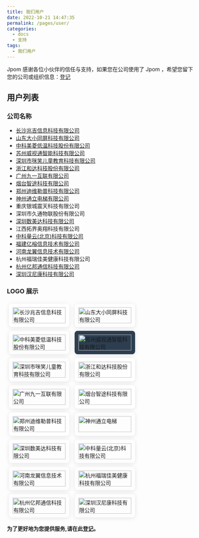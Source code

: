 ```yaml
---
title: 我们用户
date: 2022-10-21 14:47:35
permalink: /pages/user/
categories: 
  - docs
  - 支持
tags: 
  - 我们用户
---
```


<style>
  .link {
    width: 10em;
    flex:1;
    text-align: left;
    padding: 10px;
    border: 1px solid var(--borderColor);
    box-shadow: 0 2px 12px 0 rgb(0 0 0 / 10%);
    border-radius: 8px;
    margin: 5px;
    display: inline-block;
  }
  .link img {
    height: 3em;
    width: 100%;
    object-fit: contain;
  }
</style>

Jpom 感谢各位小伙伴的信任与支持，如果您在公司使用了 Jpom ，希望您留下您的公司或组织信息：[登记](https://gitee.com/dromara/Jpom/issues/I5JOPA)

## 用户列表

### 公司名称

- [长沙兆吉信息科技有限公司](http://www.gigainfo.com.cn/)
- [山东大小同屏科技有限公司](https://www.daxiaotongping.com)
- [中科美菱低温科技股份有限公司](http://www.zkmeiling.com)
- [苏州威视通智能科技有限公司](http://preview.vsdeep.com/)
- [深圳市咪笑儿童教育科技有限公司](https://www.mixiaoedu.com)
- [浙江和达科技股份有限公司](https://www.hddznet.com)
- [广州九一互联有限公司](https://www.91funclass.com)
- [烟台智途科技有限公司](http://ytzhitu.cn/)
- [郑州迪维勒普科技有限公司](http://www.zzdvlp.com/)
- [神州通立电梯有限公司](http://tldt.net/)
- 重庆银城震天科技有限公司
- 深圳市久通物联股份有限公司
- [深圳数美达科技有限公司](https://www.zgbafy.com/)
- 江西拓界奥翔科技有限公司
- [中科量云(北京)科技有限公司](http://www.csqc.cn/)
- [福建亿榕信息技术有限公司](http://yironginfo.b2bvip.com/)
- [河南龙翼信息技术有限公司](http://www.longing.net.cn/)
- 杭州福瑞佳美健康科技有限公司
- [杭州亿邦通信科技有限公司](https://www.ebang.com.cn/)
- [深圳汉尼康科技有限公司](http://www.honeycomb.cn/)

### LOGO 展示

<div class="">
    <span class="link" style="background-color: #fff;">
        <a href="http://www.gigainfo.com.cn/" target="_blank">
            <img  loading="lazy" :src="$withBase('/images/our-users/gigainfo.png')" class="no-zoom hover-alt" alt="长沙兆吉信息科技有限公司">
        </a>
    </span>
	<span class="link">
		<a href="https://www.daxiaotongping.com" target="_blank">
			<img  loading="lazy" :src="$withBase('/images/our-users/daxiaotongping.png')" class="no-zoom hover-alt" alt="山东大小同屏科技有限公司">
		</a>
	</span>
	<span class="link">
		<a href="http://www.zkmeiling.com" target="_blank">
			<img  loading="lazy" :src="$withBase('/images/our-users/zkmeiling.png')" class="no-zoom hover-alt" alt="中科美菱低温科技股份有限公司">
		</a>
	</span>
	<span class="link" style="background-color: #2c3e50;">
		<a href="http://preview.vsdeep.com/" target="_blank">
			<img  loading="lazy" :src="$withBase('/images/our-users/vsdeep.png')" class="no-zoom hover-alt" alt="苏州威视通智能科技有限公司">
		</a>
	</span>
	<span class="link">
		<a href="https://www.mixiaoedu.com" target="_blank">
			<img  loading="lazy" :src="$withBase('/images/our-users/mixiaoedu.png')" class="no-zoom hover-alt" alt="深圳市咪笑儿童教育科技有限公司">
		</a>
	</span>
	<span class="link" style="background-color: #fff;">
		<a href="https://www.hddznet.com" target="_blank">
			<img  loading="lazy" :src="$withBase('/images/our-users/hddznet.png')" class="no-zoom hover-alt" alt="浙江和达科技股份有限公司">
		</a>
	</span>
	<span class="link">
		<a href="https://www.91funclass.com" target="_blank">
			<img  loading="lazy" :src="$withBase('/images/our-users/91funclass.png')" class="no-zoom hover-alt" alt="广州九一互联有限公司">
		</a>
	</span>
	<span class="link" style="background-color: #fff;">
		<a href="http://ytzhitu.cn/" target="_blank">
			<img  loading="lazy" :src="$withBase('/images/our-users/ytzhitu.png')" class="no-zoom hover-alt" alt="烟台智途科技有限公司">
		</a>
	</span>
<span class="link" style="background-color: #fff;">
		<a href="http://www.zzdvlp.com/" target="_blank">
			<img  loading="lazy" :src="$withBase('/images/our-users/zzdvlp.png')" class="no-zoom hover-alt" alt="郑州迪维勒普科技有限公司">
		</a>
	</span>
<span class="link" >
		<a href="http://tldt.net" target="_blank">
			<img  loading="lazy" :src="$withBase('/images/our-users/tldt.png')" class="no-zoom hover-alt" alt="神州通立电梯">
		</a>
	</span>
<span class="link" >
		<a href="https://www.zgbafy.com/" target="_blank">
			<img  loading="lazy" :src="$withBase('/images/our-users/zgbafy.png')" class="no-zoom hover-alt" alt="深圳数美达科技有限公司">
		</a>
	</span>
<span class="link" >
		<a href="http://www.csqc.cn/" target="_blank">
			<img  loading="lazy" :src="$withBase('/images/our-users/csqc.png')" class="no-zoom hover-alt" alt="中科量云(北京)科技有限公司">
		</a>
	</span>
<span class="link" >
		<a href="http://www.longing.net.cn/" target="_blank">
			<img  loading="lazy" :src="$withBase('/images/our-users/longing.png')" class="no-zoom hover-alt" alt="河南龙翼信息技术有限公司">
		</a>
	</span>
<span class="link" >
		<a href="#">
			<img  loading="lazy" :src="$withBase('/images/our-users/e51d42f1_2661607.png')" class="no-zoom hover-alt" alt="杭州福瑞佳美健康科技有限公司">
		</a>
	</span>
<span class="link" >
		<a href="https://www.ebang.com.cn/" target="_blank">
			<img  loading="lazy" :src="$withBase('/images/our-users/ebang.svg')" class="no-zoom hover-alt" alt="杭州亿邦通信科技有限公司">
		</a>
	</span>
<span class="link" >
		<a href="http://www.honeycomb.cn/" target="_blank">
			<img  loading="lazy" :src="$withBase('/images/our-users/honeycomb.png')" class="no-zoom hover-alt" alt="深圳汉尼康科技有限公司">
		</a>
	</span>
</div>


**为了更好地为您提供服务,请在此[登记](https://gitee.com/dromara/Jpom/issues/I5JOPA)。**


